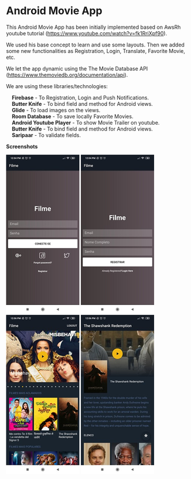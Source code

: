 # Android Movie App

This Android Movie App has been initially implemented based on AwsRh youtube tutorial (https://www.youtube.com/watch?v=fk1RriXpf90).

We used his base concept to learn and use some layouts. Then we added some new functionalities as Registration, Login, Translate, Favorite Movie, etc.

We let the app dynamic using the The Movie Database API (https://www.themoviedb.org/documentation/api).

We are using these libraries/technologies:

  &nbsp;&nbsp;&nbsp; **Firebase** - To Registration, Login and Push Notifications.    
  &nbsp;&nbsp;&nbsp; **Butter Knife** - To bind field and method for Android views.   
  &nbsp;&nbsp;&nbsp; **Glide** - To load images on the views.   
  &nbsp;&nbsp;&nbsp; **Room Database** - To save locally Favorite Movies.  
  &nbsp;&nbsp;&nbsp; **Android Youtube Player** - To show Movie Trailer on youtube.  
  &nbsp;&nbsp;&nbsp; **Butter Knife** - To bind field and method for Android views.  
  &nbsp;&nbsp;&nbsp; **Saripaar** - To validate fields.  
  
**Screenshots**
 
 ![](/screenshots/1.jpg) ![](/screenshots/2.jpg) ![](/screenshots/3.jpg) ![](/screenshots/4.jpg) 
  
  

